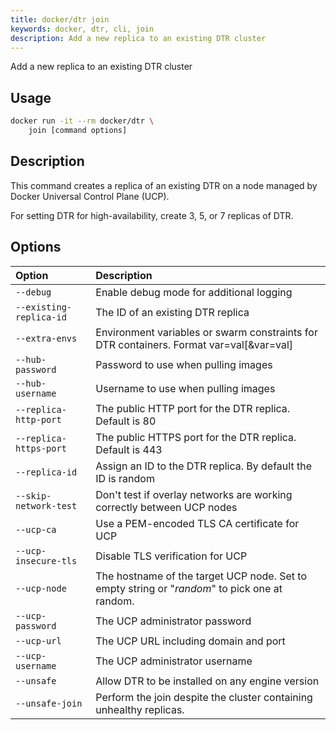 ```yaml
---
title: docker/dtr join
keywords: docker, dtr, cli, join
description: Add a new replica to an existing DTR cluster
---
```

Add a new replica to an existing DTR cluster

## Usage

```bash
docker run -it --rm docker/dtr \
    join [command options]
```

## Description

This command creates a replica of an existing DTR on a node managed by Docker Universal Control Plane (UCP).

For setting DTR for high-availability, create 3, 5, or 7 replicas of DTR.

## Options

| Option                  | Description                                                                                   |
|:----------------------- |:--------------------------------------------------------------------------------------------- |
| `--debug`               | Enable debug mode for additional logging                                                      |
| `--existing-replica-id` | The ID of an existing DTR replica                                                             |
| `--extra-envs`          | Environment variables or swarm constraints for DTR containers. Format var=val[&var=val]       |
| `--hub-password`        | Password to use when pulling images                                                           |
| `--hub-username`        | Username to use when pulling images                                                           |
| `--replica-http-port`   | The public HTTP port for the DTR replica. Default is 80                                       |
| `--replica-https-port`  | The public HTTPS port for the DTR replica. Default is 443                                     |
| `--replica-id`          | Assign an ID to the DTR replica. By default the ID is random                                  |
| `--skip-network-test`   | Don't test if overlay networks are working correctly between UCP nodes                        |
| `--ucp-ca`              | Use a PEM-encoded TLS CA certificate for UCP                                                  |
| `--ucp-insecure-tls`    | Disable TLS verification for UCP                                                              |
| `--ucp-node`            | The hostname of the target UCP node. Set to empty string or "*random*" to pick one at random. |
| `--ucp-password`        | The UCP administrator password                                                                |
| `--ucp-url`             | The UCP URL including domain and port                                                         |
| `--ucp-username`        | The UCP administrator username                                                                |
| `--unsafe`              | Allow DTR to be installed on any engine version                                               |
| `--unsafe-join`         | Perform the join despite the cluster containing unhealthy replicas.                           |